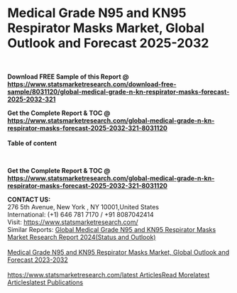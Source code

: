 <h1>Medical Grade N95 and KN95 Respirator Masks Market, Global Outlook and Forecast 2025-2032</h1><br/><p><strong>Download FREE Sample of this Report @ <a href="https://www.statsmarketresearch.com/download-free-sample/8031120/global-medical-grade-n-kn-respirator-masks-forecast-2025-2032-321">https://www.statsmarketresearch.com/download-free-sample/8031120/global-medical-grade-n-kn-respirator-masks-forecast-2025-2032-321</a></strong></p><div><b>Get the Complete Report & TOC @ <a href="https://www.statsmarketresearch.com/global-medical-grade-n-kn-respirator-masks-forecast-2025-2032-321-8031120">https://www.statsmarketresearch.com/global-medical-grade-n-kn-respirator-masks-forecast-2025-2032-321-8031120</a></b></div><br><b>Table of content</b><p><br><div><b>Get the Complete Report & TOC @ <a href="https://www.statsmarketresearch.com/global-medical-grade-n-kn-respirator-masks-forecast-2025-2032-321-8031120">https://www.statsmarketresearch.com/global-medical-grade-n-kn-respirator-masks-forecast-2025-2032-321-8031120</a></b></div></p> <b>CONTACT US:</b><br>276 5th Avenue, New York , NY 10001,United States<br>International: (+1) 646 781 7170 / +91 8087042414<br>Visit: <a href="https://www.statsmarketresearch.com/">https://www.statsmarketresearch.com/</a><br>Similar Reports: <a href="https://www.statsmarketresearch.com/global-medical-grade-n-kn-respirator-masks-forecast-2025-2032-321-8031120">Global Medical Grade N95 and KN95 Respirator Masks Market Research Report 2024(Status and Outlook)</a><br/><br/><a href="https://www.statsmarketresearch.com/global-medical-grade-n-kn-respirator-masks-forecast-2025-2032-321-8031120">Medical Grade N95 and KN95 Respirator Masks Market, Global Outlook and Forecast 2023-2032</a><br/><br/><a href="https://gyeongbokgung.com">https://www.statsmarketresearch.com/</a><a href="https://hallyeomaritime.com">latest Articles</a><a href="https://jingwansa.com">Read More</a><a href=https://nguoiviet.jp/">latest Articles</a><a href="https://www.intelmarketresearch.com/">latest Publications</a>